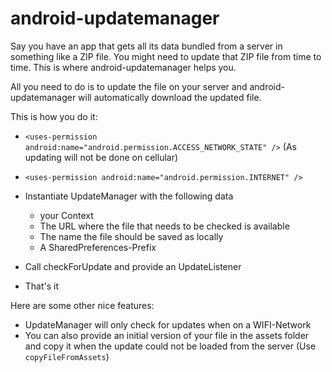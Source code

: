 android-updatemanager
=====================

Say you have an app that gets all its data bundled from a server in something like a ZIP file.
You might need to update that ZIP file from time to time. This is where android-updatemanager
helps you.

All you need to do is to update the file on your server and android-updatemanager will automatically download
the updated file.

This is how you do it:

* `<uses-permission android:name="android.permission.ACCESS_NETWORK_STATE" />` (As updating will not be done on cellular)
* `<uses-permission android:name="android.permission.INTERNET" />`

* Instantiate UpdateManager with the following data
	- your Context
	- The URL where the file that needs to be checked is available
	- The name the file should be saved as locally
	- A SharedPreferences-Prefix
	
* Call checkForUpdate and provide an UpdateListener

* That's it

Here are some other nice features:

- UpdateManager will only check for updates when on a WIFI-Network
- You can also provide an initial version of your file in the assets folder and copy it when the update could not be loaded from the server (Use `copyFileFromAssets`)
